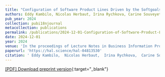 ```yaml
---
title: "Configuration of Software Product Lines Driven by the Softgoals: the TEAEM Approach"
authors: Eddy Kambilo, Nicolas Herbaut, Irina Rychkova, Carine Souveyet
pub_year: 2024
collection: pubi18njournal
metacollection: publications
permalink: /publications/2024-12-01-Configuration-of-Software-Product-Lines-Driven-by-the-Softgoals-the-TEAEM-Approach
date: 2024-12-01
year: 2024
venue: 'In the proceedings of Lecture Notes in Business Information Processing'
paperurl: 'https://hal.science/hal-04813530'
citation: ' Eddy Kambilo,  Nicolas Herbaut,  Irina Rychkova,  Carine Souveyet, &quot;Configuration of Software Product Lines Driven by the Softgoals: the TEAEM Approach.&quot; In the proceedings of Lecture Notes in Business Information Processing, 2024.'
---
```

[\[PDF\] Download preprint version](https://hal.science/hal-04813530){:target="_blank"}
